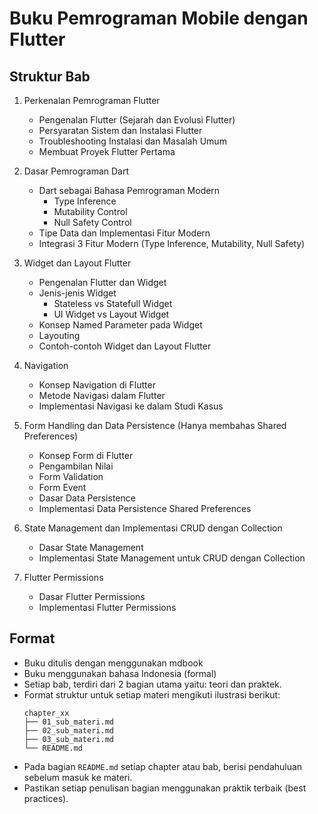 # Buku Pemrograman Mobile dengan Flutter

## Struktur Bab

01. Perkenalan Pemrograman Flutter
    - Pengenalan Flutter (Sejarah dan Evolusi Flutter)
    - Persyaratan Sistem dan Instalasi Flutter
    - Troubleshooting Instalasi dan Masalah Umum
    - Membuat Proyek Flutter Pertama
02. Dasar Pemrograman Dart
    - Dart sebagai Bahasa Pemrograman Modern
        - Type Inference
        - Mutability Control
        - Null Safety Control
    - Tipe Data dan Implementasi Fitur Modern
    - Integrasi 3 Fitur Modern (Type Inference, Mutability, Null Safety)
03. Widget dan Layout Flutter
    - Pengenalan Flutter dan Widget
    - Jenis-jenis Widget
        - Stateless vs Statefull Widget
        - UI Widget vs Layout Widget
    - Konsep Named Parameter pada Widget
    - Layouting
    - Contoh-contoh Widget dan Layout Flutter
04. Navigation
    - Konsep Navigation di Flutter
    - Metode Navigasi dalam Flutter
    - Implementasi Navigasi ke dalam Studi Kasus
05. Form Handling dan Data Persistence (Hanya membahas Shared Preferences)
    - Konsep Form di Flutter
    - Pengambilan Nilai
    - Form Validation
    - Form Event
    - Dasar Data Persistence
    - Implementasi Data Persistence Shared Preferences

06. State Management dan Implementasi CRUD dengan Collection
    - Dasar State Management
    - Implementasi State Management untuk CRUD dengan Collection
07. Flutter Permissions
    - Dasar Flutter Permissions
    - Implementasi Flutter Permissions

## Format
- Buku ditulis dengan menggunakan mdbook
- Buku menggunakan bahasa Indonesia (formal)
- Setiap bab, terdiri dari 2 bagian utama yaitu: teori dan praktek.
- Format struktur untuk setiap materi mengikuti ilustrasi berikut:
    ```
    chapter_xx
    ├── 01_sub_materi.md
    ├── 02_sub_materi.md
    ├── 03_sub_materi.md
    └── README.md
    ```
- Pada bagian `README.md` setiap chapter atau bab, berisi pendahuluan sebelum masuk ke materi.
- Pastikan setiap penulisan bagian menggunakan praktik terbaik (best practices).